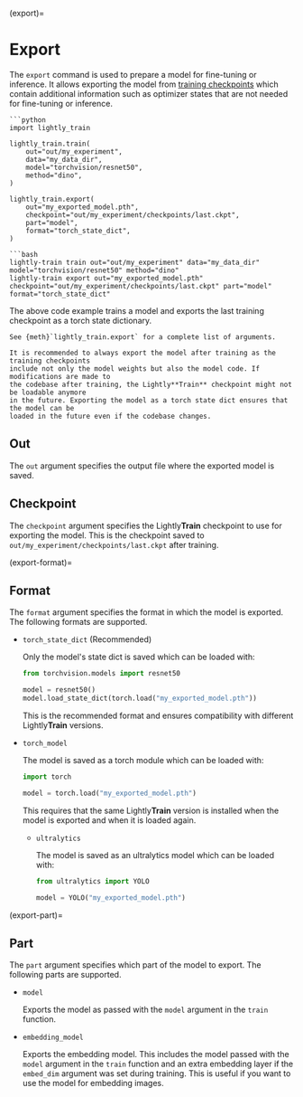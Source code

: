 (export)=

# Export

The `export` command is used to prepare a model for fine-tuning or inference. It allows
exporting the model from [training checkpoints](#train-output) which contain additional
information such as optimizer states that are not needed for fine-tuning or inference.

````{tab} Python
```python
import lightly_train

lightly_train.train(
    out="out/my_experiment",
    data="my_data_dir",
    model="torchvision/resnet50",
    method="dino",
)

lightly_train.export(
    out="my_exported_model.pth",
    checkpoint="out/my_experiment/checkpoints/last.ckpt",
    part="model",
    format="torch_state_dict",
)
````

````{tab} Command Line
```bash
lightly-train train out="out/my_experiment" data="my_data_dir" model="torchvision/resnet50" method="dino"
lightly-train export out="my_exported_model.pth" checkpoint="out/my_experiment/checkpoints/last.ckpt" part="model" format="torch_state_dict"
````

The above code example trains a model and exports the last training checkpoint as a
torch state dictionary.

```{tip}
See {meth}`lightly_train.export` for a complete list of arguments.
```

```{warning}
It is recommended to always export the model after training as the training checkpoints
include not only the model weights but also the model code. If modifications are made to
the codebase after training, the Lightly**Train** checkpoint might not be loadable anymore
in the future. Exporting the model as a torch state dict ensures that the model can be
loaded in the future even if the codebase changes.
```

## Out

The `out` argument specifies the output file where the exported model is saved.

## Checkpoint

The `checkpoint` argument specifies the Lightly**Train** checkpoint to use for exporting the
model. This is the checkpoint saved to `out/my_experiment/checkpoints/last.ckpt` after
training.

(export-format)=

## Format

The `format` argument specifies the format in which the model is exported. The following
formats are supported.

- `torch_state_dict` (Recommended)

  Only the model's state dict is saved which can be loaded with:

  ```python
  from torchvision.models import resnet50

  model = resnet50()
  model.load_state_dict(torch.load("my_exported_model.pth"))
  ```

  This is the recommended format and ensures compatibility with different Lightly**Train**
  versions.

- `torch_model`

  The model is saved as a torch module which can be loaded with:

  ```python
  import torch

  model = torch.load("my_exported_model.pth")
  ```

  This requires that the same Lightly**Train** version is installed when the model is
  exported and when it is loaded again.

  - `ultralytics`

    The model is saved as an ultralytics model which can be loaded with:

    ```python
    from ultralytics import YOLO

    model = YOLO("my_exported_model.pth")
    ```

(export-part)=

## Part

The `part` argument specifies which part of the model to export. The following parts are
supported.

- `model`

  Exports the model as passed with the `model` argument in the `train` function.

- `embedding_model`

  Exports the embedding model. This includes the model passed with the `model` argument
  in the `train` function and an extra embedding layer if the `embed_dim` argument was
  set during training. This is useful if you want to use the model for embedding images.
